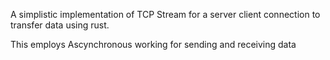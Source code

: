 A simplistic implementation of TCP Stream for a server client connection to transfer data using rust.

This employs Ascynchronous working for sending and receiving data 